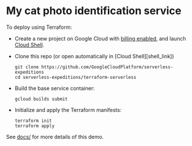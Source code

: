 # My cat photo identification service

To deploy using Terraform:

 * Create a new project on Google Cloud with [billing enabled](https://cloud.google.com/billing/docs/how-to/modify-project), and launch [Cloud Shell](https://cloud.google.com/shell/docs/using-cloud-shell).
 * Clone this repo (or open automatically in [Cloud Shell][shell_link])

    ```shell
    git clone https://github.com/GoogleCloudPlatform/serverless-expeditions 
    cd serverless-expeditions/terraform-serverless
    ```

  * Build the base service container:

    ```
    gcloud builds submit
    ```

  * Initialize and apply the Terraform manifests: 

    ```
    terraform init
    terraform apply
    ```

See [docs/](docs/) for more details of this demo. 



